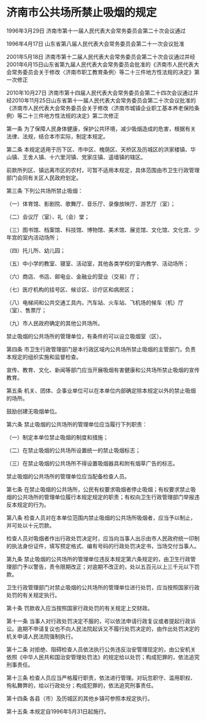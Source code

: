 # 济南市公共场所禁止吸烟的规定

1996年3月29日 济南市第十一届人民代表大会常务委员会第二十次会议通过

1996年4月17日 山东省第八届人民代表大会常务委员会第二十一次会议批准

2001年5月18日 济南市第十二届人民代表大会常务委员会第二十次会议通过并经2001年6月15日山东省第九届人民代表大会常务委员会批准的《济南市人民代表大会常务委员会关于修改〈济南市职工教育条例〉等二十三件地方性法规的决定》第一次修正

2010年10月27日 济南市第十四届人民代表大会常务委员会第二十四次会议通过并经2010年11月25日山东省第十一届人民代表大会常务委员会第二十次会议批准的《济南市人民代表大会常务委员会关于修改〈济南市城镇企业职工基本养老保险条例〉等二十三件地方性法规的决定》第二次修正

<!-- INFO END -->

第一条 为了保障人民身体健康，保护公共环境，减少吸烟造成的危害，根据有关法律、法规，结合本市实际，制定本规定。

第二条 本规定适用于历下区、市中区、槐荫区、天桥区及历城区的洪家楼镇、华山镇、王舍人镇、十六里河镇、党家庄镇、遥墙镇的辖区。

前款所列区、镇远离市区的农村，可暂不适用本规定，具体范围由市卫生行政管理部门会同有关区人民政府划定。

第三条 下列公共场所禁止吸烟：

（一）体育馆、影剧院、歌舞厅、音乐厅、录像放映厅、游艺厅（室）；

（二）会议厅（室）、礼（会）堂；

（三）图书馆、档案馆、科技馆、博物馆、美术馆、展览馆、文化馆、文化宫、少年宫的室内活动场所；

（四）托儿所、幼儿园；

（五）中小学的教室、寝室、活动室，其他各类学校的室内教学、活动场所；

（六）商店、书店、邮电业、金融业的营业（交易）厅；

（七）医疗机构的挂号区、候诊区、诊疗区和病房区；

（八）电梯间和公共交通工具内，汽车站、火车站、飞机场的候车（机）厅（室）、售票厅；

（九）市人民政府确定的其他公共场所。

禁止吸烟的公共场所的管理单位，有条件的可以设立吸烟室（区）。

第四条 市卫生行政管理部门是本行政区域内公共场所禁止吸烟的主管部门，负责本规定的组织实施和监督检查。

宣传、教育、文化、新闻等部门应当开展吸烟有害健康和公共场所禁止吸烟的宣传教育。

第五条 机关、团体、企事业单位可以在本单位内部确定除本规定以外的禁止吸烟的场所。

鼓励创建无吸烟单位。

第六条 禁止吸烟的公共场所的管理单位应当履行下列职责：

（一）制定本单位禁止吸烟的制度和措施；

（二）在禁止吸烟的公共场所设置统一的禁止吸烟标志；

（三）在禁止吸烟的公共场所不得设置吸烟器具和附有烟草广告的标志。

禁止吸烟的公共场所的管理单位应当配备检查人员。

第七条 在禁止吸烟的公共场所，公民有权要求吸烟者停止吸烟；有权要求禁止吸烟的公共场所的管理单位履行本规定规定的职责；有权向卫生行政管理部门举报违反本规定的行为。

第八条 检查人员对在本单位范围内禁止吸烟的公共场所吸烟者，应当予以制止，并可处以十元罚款。

检查人员对吸烟者作出行政处罚决定时，应当向当事人出示由市人民政府统一印制的执法身份证件，填写预定格式、编有号码的行政处罚决定书，当场交付当事人。

第九条 禁止吸烟的公共场所的管理单位违反本规定第六条规定的，由卫生行政管理部门予以警告，责令限期改正；对逾期不改正的，处以五百元以上三千元以下罚款。

卫生行政管理部门对禁止吸烟的公共场所的管理单位进行处罚，应当按照国家行政处罚的有关规定执行。

第十条 罚款收入应当按照国家行政处罚的有关规定上交财政。

第十一条 当事人对行政处罚决定不服的，可以依法申请行政复议或者提起行政诉讼。逾期不申请复议也不向人民法院起诉又不履行处罚决定的，由作出处罚决定的机关申请人民法院强制执行。

第十二条 对拒绝、阻碍检查人员依法执行公务违反治安管理现定的，由公安机关依照《中华人民共和国治安管理处罚法》的规定给以处罚；构成犯罪的，依法追究刑事责任。

第十三条 检查人员应当严格履行职责，依法进行管理。对玩忽职守、滥用职权、徇私舞弊的，给以行政处分；构成犯罪的，依法追究刑事责任。

第十四条 各县（市）及历城区的其他乡镇可参照本规定执行。

第十五条 本规定自1996年5月31日起施行。